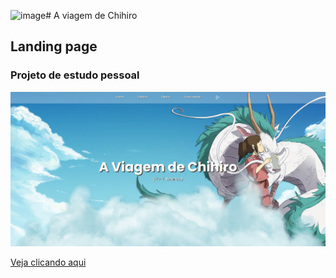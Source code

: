 ![image](https://github.com/rafaelRizzo/ChihiroLandingPage/assets/92104771/c86a21dd-0b85-4a21-b94e-42d96462f1c0)# A viagem de Chihiro 
## Landing page
### Projeto de estudo pessoal

<img src="https://github.com/rafaelRizzo/ChihiroLandingPage/blob/main/viagem-de-chihiro.png"/>

<a href="https://landing-chihiro.rafael-rizzo.com/">Veja clicando aqui</a>
